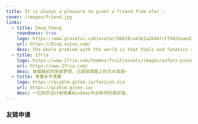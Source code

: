 ```yaml
---
title: It is always a pleasure to greet a friend from afar ~
cover: /images/friend.jpg
links: 
  - title: Ikeq Cheng
    roundness: true
    logo: https://www.gravatar.com/avatar/06818ca4361a28447cffdd2daaed2799?s=160
    url: https://blog.oniuo.com/
    desc: The whole problem with the world is that fools and fanatics are always so certain of themselves, but wiser people so full of doubts.
  - title: 17ria
    logo: https://www.17ria.com/themes/fruit/assets/images/safari-pinned-tab.svg
    url: https://www.17ria.com/
    desc: 承载最初的简单梦想，记录前端路上的点点滴滴~
  - title: 青春永不落幕
    logo: https://qcyblm.gitee.io/favicon.ico
    url: https://qcyblm.gitee.io/
    desc: 一位网页设计和收集Windows平台软件的爱好者。
---
```


### 友链申请